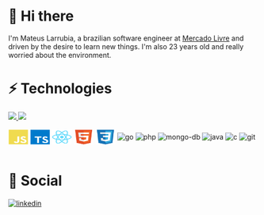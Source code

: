 <!-- ![visitors](https://visitor-badge-reloaded.herokuapp.com/badge?page_id=Anonimy&style=flat) -->

# 👋 Hi there

<p>I'm Mateus Larrubia, a brazilian software engineer at <a href="https://www.mercadolivre.com.br/" target="_blank" rel="noopener noreferrer">Mercado Livre</a> and driven by the desire to learn new things. I'm also 23 years old and really worried about the environment.</p>

# ⚡ Technologies

<div>
  <a href="https://github.com/Anonimy">
    <img height="180em" src="https://github-readme-stats.vercel.app/api?username=Anonimy&show_icons=true&include_all_commits=true&count_private=true&theme=dark" />
    <img height="180em" src="https://github-readme-stats.vercel.app/api/top-langs/?username=Anonimy&layout=compact&theme=dark" />
  </a>
</div>
<br />
<div>
  <span>
    <img align="center" alt="javascript" height="30" width="40" src="https://raw.githubusercontent.com/devicons/devicon/master/icons/javascript/javascript-plain.svg" />
    <img align="center" alt="typescript" height="30" width="40" src="https://raw.githubusercontent.com/devicons/devicon/master/icons/typescript/typescript-plain.svg" />
    <img align="center" alt="react" height="30" width="40" src="https://raw.githubusercontent.com/devicons/devicon/master/icons/react/react-original.svg" />
    <img align="center" alt="html" height="30" width="40" src="https://raw.githubusercontent.com/devicons/devicon/master/icons/html5/html5-original.svg" />
    <img align="center" alt="css" height="30" width="40" src="https://raw.githubusercontent.com/devicons/devicon/master/icons/css3/css3-original.svg" />
    <img align="center" alt="go" height="30" width="40" src="https://cdn.jsdelivr.net/gh/devicons/devicon/icons/go/go-original.svg" />
    <img  align="center" alt="php" height="30" width="40" src="https://cdn.jsdelivr.net/gh/devicons/devicon/icons/php/php-original.svg" />
    <img align="center" alt="mongo-db" height="30" width="40" src="https://cdn.jsdelivr.net/gh/devicons/devicon/icons/mongodb/mongodb-plain-wordmark.svg" />
    <img align="center" alt="java" height="30" width="40" src="https://cdn.jsdelivr.net/gh/devicons/devicon/icons/java/java-original.svg" />
    <img align="center" alt="c" height="30" width="40" src="https://cdn.jsdelivr.net/gh/devicons/devicon/icons/c/c-plain.svg" />
    <img align="center" alt="git" height="30" width="40" src="https://cdn.jsdelivr.net/gh/devicons/devicon/icons/git/git-original.svg" />
  </span>
</div>

<br />

# 📲 Social

<a href="https://www.linkedin.com/in/mateus-larrubia-274538138/" target="_blank">
  <img align="center" src="https://img.shields.io/badge/-LinkedIn-%230077B5?style=for-the-badge&logo=linkedin&logoColor=white" alt="linkedin" />
</a>

<!--
**Anonimy/Anonimy** is a ✨ _special_ ✨ repository because its `README.md` (this file) appears on your GitHub profile.

Here are some ideas to get you started:

- 🔭 I’m currently working on ...
- 🌱 I’m currently learning ...
- 👯 I’m looking to collaborate on ...
- 🤔 I’m looking for help with ...
- 💬 Ask me about ...
- 📫 How to reach me: ...
- 😄 Pronouns: ...
- ⚡ Fun fact: ...
-->
